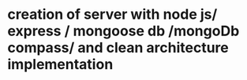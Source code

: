 # creation of server with  node js/ express / mongoose db /mongoDb compass/ and  clean architecture implementation